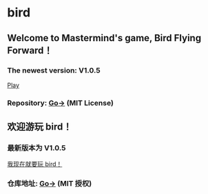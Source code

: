 # bird
## Welcome to Mastermind's game, Bird Flying Forward！
### The newest version: V1.0.5
<a href="https://aenf23.github.io/birdGamehome/1.0.5/">Play</a>

### Repository: <a href="https://www.github.com/aenf23/bird/">Go-></a> (MIT License)

## 欢迎游玩 bird！
### 最新版本为 V1.0.5
<a href="https://aenf23.github.io/birdGamehome/birdGamenew1.0.1/">我现在就要玩 bird！</a>

### 仓库地址: <a href="https://www.github.com/aenf23/bird/">Go-></a> (MIT 授权)
